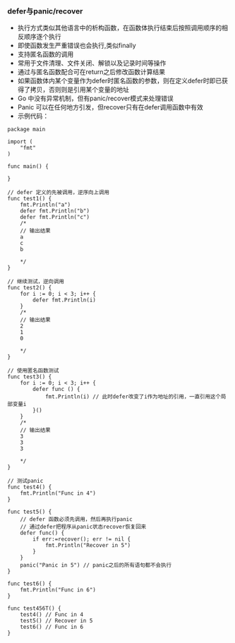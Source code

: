 ### __defer与panic/recover__

- 执行方式类似其他语言中的析构函数，在函数体执行结束后按照调用顺序的相反顺序逐个执行
- 即使函数发生严重错误也会执行,类似finally
- 支持匿名函数的调用
- 常用于文件清理、文件关闭、解锁以及记录时间等操作
- 通过与匿名函数配合可在return之后修改函数计算结果
- 如果函数体内某个变量作为defer时匿名函数的参数，则在定义defer时即已获得了拷贝，否则则是引用某个变量的地址
- Go 中没有异常机制，但有panic/recover模式来处理错误
- Panic 可以在任何地方引发，但recover只有在defer调用函数中有效
- 示例代码：
```
package main

import (
	"fmt"
)

func main() {

}

// defer 定义的先被调用，逆序向上调用
func test1() {
	fmt.Println("a")
	defer fmt.Println("b")
	defer fmt.Println("c")
	/*
	// 输出结果
	a
	c
	b

	*/
}

// 继续测试，逆向调用
func test2() {
	for i := 0; i < 3; i++ {
		defer fmt.Println(i)
	}
	/*
	// 输出结果
	2
	1
	0

	*/
}

// 使用匿名函数测试
func test3() {
	for i := 0; i < 3; i++ {
		defer func () {
			fmt.Println(i) // 此时defer改变了i作为地址的引用，一直引用这个局部变量i
		}()
	}
	/*
	// 输出结果
	3
	3
	3

	*/
}

// 测试panic
func test4() {
	fmt.Println("Func in 4")
}

func test5() {
	// defer 函数必须先调用，然后再执行panic
	// 通过defer把程序从panic状态recover恢复回来
	defer func() {
		if err:=recover(); err != nil {
			fmt.Println("Recover in 5")
		}
	}
	panic("Panic in 5") // panic之后的所有语句都不会执行
}

func test6() {
	fmt.Println("Func in 6")
}

func test456T() {
	test4() // Func in 4
	test5() // Recover in 5
	test6() // Func in 6
}

```